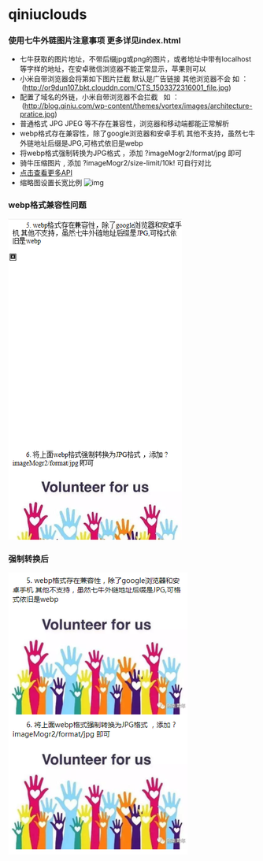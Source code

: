 # qiniuclouds
### 使用七牛外链图片注意事项 更多详见index.html
- 七牛获取的图片地址，不带后缀jpg或png的图片，或者地址中带有localhost等字样的地址，在安卓微信浏览器不能正常显示，苹果则可以
- 小米自带浏览器会将第如下图片拦截 默认是广告链接 其他浏览器不会   如 ：
  (http://or9dun107.bkt.clouddn.com/CTS_1503372316001_file.jpg)
- 配置了域名的外链，小米自带浏览器不会拦截   如 ：
  (http://blog.qiniu.com/wp-content/themes/vortex/images/architecture-pratice.jpg)
- 普通格式 JPG JPEG 等不存在兼容性，浏览器和移动端都能正常解析
- webp格式存在兼容性，除了google浏览器和安卓手机 其他不支持，虽然七牛外链地址后缀是JPG,可格式依旧是webp
- 将webp格式强制转换为JPG格式 ，添加 ?imageMogr2/format/jpg 即可
- 骑牛压缩图片 , 添加 ?imageMogr2/size-limit/10k! 可自行对比
- [点击查看更多API](https://developer.qiniu.com/dora/manual/1270/the-advanced-treatment-of-images-imagemogr2)
- 缩略图设置长宽比例
![img](http://or9dun107.bkt.clouddn.com/CTS_1503372316001_file.jpg?imageView2/1/w/283/h/425)

### webp格式兼容性问题
![img](images/QQ截图20170831130750.png)
### 强制转换后
![img](images/QQ截图20170831130523.png)
